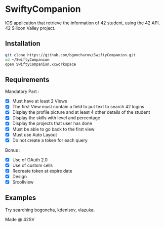 # SwiftyCompanion
IOS application that retrieve the information of 42 student, using the 42 API. 42 Silicon Valley project.

## Installation

```bash
git clone https://github.com/bgoncharov/SwiftyCompanion.git
cd ~/SwiftyCompanion
open SwiftyCompanion.xcworkspace
```

## Requirements

Mandatory Part :

- [x] Must have at least 2 Views
- [x] The first View must contain a field to put text to search 42 logins
- [x] Display the profile picture and at least 4 other details of the student
- [x] Display the skills with level and percentage
- [x] Display the projects that user has done
- [x] Must be able to go back to the first view
- [x] Must use Auto Layout
- [x] Do not create a token for each query
 
Bonus :

- [x] Use of OAuth 2.0
- [x] Use of custom cells
- [x] Recreate token at expire date
- [x] Design
- [x] Srcollview

## Examples

Try searching bogoncha, kdenisov, vlazuka.

Made @ 42SV
